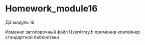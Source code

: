 # Homework_module16
ДЗ модуль 16

Изменил заголовочный файл UserArray.h применив контейнер стандартной библиотеки <vector>
